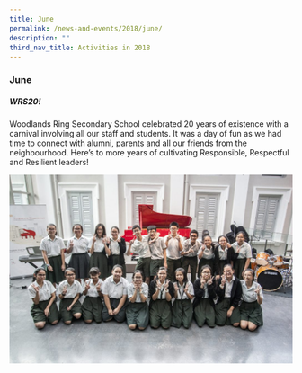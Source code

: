```yaml
---
title: June
permalink: /news-and-events/2018/june/
description: ""
third_nav_title: Activities in 2018
---
```

### **June**
##### **WRS20!**
Woodlands Ring Secondary School celebrated 20 years of existence with a carnival involving all our staff and students. It was a day of fun as we had time to connect with alumni, parents and all our friends from the neighbourhood. Here’s to more years of cultivating Responsible, Respectful and Resilient leaders!

![](/images/2018%20june%2017.jpg)